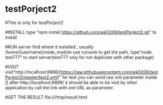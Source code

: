# testPorject2

#This is only for testPorject2

#INSTALL
type "npm install https://github.com/wk0206/testPorject2.git" to install

#RUN server
find where it installed , usually /home/[username]/node_module
use console to get the path, type"node test777" to start server(test777 only for not duplicate with other package)

#VISIT
visit"http://localhost:8888/[https://raw.githubusercontent.com/wk0206/testPorject2/master/test2.xml]" for test
you can send raw xml parameter inside [] after http://localhost:8888/
it should be able to be visit by other application by call the link with xml URL as parameter.

#GET THE RESULT
file:///tmp/result.html

